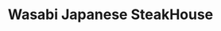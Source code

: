 ---
layout: place
title: "Wasabi Japanese SteakHouse"
permalink: /new-york/miller-place/wasabi-japanese-steakhouse.html
stateAbbr: NY
stateName: New York
cityName: Miller Place
seo:
  name: "Wasabi Japanese SteakHouse"
  type: Restaurant
  links: http://www.wasabimillerplace.com/
description: "Light-filled, modern chain branch serving up bento boxes, sushi and hot Japanese dishes. Looking for sushi in Miller Place, New York? Check out Wasabi Japane..."
place_id: ChIJYWlc0BVC6IkRGfzvVOzQDvE
photos:
  - name: >-
      places/ChIJYWlc0BVC6IkRGfzvVOzQDvE/photos/AeeoHcKDOQ7W3b1J6LNeAGbCovmPHz7vmWgUdpT8lYYsGfOwqXH4Q74iNuytyy4ba5pYeFUU0QH4gueP8HEqp_w3NA3IYbtXFTgFcd-2dI7FJ7A5_qQ5zKbv52nqwGWcAmbbXy_y8u9SWFImPGUAWcWktEXgH1PMQMagoRnh0CrYShNpZa68CCARvlMLTcIYA2JXlgl1D_uA-pWmuuR0IZqb45QrsnWfaL5Gd9ZvKPZOTZNCK7wo7bJF680f-2UZnInjbW9ITQy8WblV-sckEGC1a2F2ecqgtwh24PS-_SuMcUCRjfO898o2DV0iOj2EVEICjxqu-VM0yJHTuJRjNHUXY9a7ryqaNjO-UJL_CqC1ypWV-dN9c8pVRsFkdfynyXoZRwxoZrYIZyN3nOKivu5vfgU2iHBVCH_PHvWhQr4cmSg
    widthPx: 3000
    heightPx: 4000
    authorAttributions:
      - displayName: Richard Hart
        uri: https://maps.google.com/maps/contrib/107221175634113008846
        photoUri: >-
          https://lh3.googleusercontent.com/a-/ALV-UjXcqheeFfIe7FR3dmoC5abX_D9XOSJ4-q9R0eQNKflWg2qq7B3s=s100-p-k-no-mo
    flagContentUri: >-
      https://www.google.com/local/imagery/report/?cb_client=maps_api_places.places_api&image_key=!1e10!2sCIHM0ogKEICAgICxyPjgag&hl=en-US
    googleMapsUri: >-
      https://www.google.com/maps/place//data=!3m4!1e2!3m2!1sCIHM0ogKEICAgICxyPjgag!2e10!4m2!3m1!1s0x89e84215d05c6961:0xf10ed0ec54effc19
  - name: >-
      places/ChIJYWlc0BVC6IkRGfzvVOzQDvE/photos/AeeoHcK21GYM3AHT4bobL2mggeEAf2Pc_WMpfEgz-6iaryW1Pvdo8tSJd4w6205EnmMlOQ4WeXVrugL_v5Yj42SnHvab09mkProW8YMfYZN0CeYqxTUY4Yu6_6vJ4RH1CQdML6ao26QjeQOnphpUpIhaHjCDq002a8PXwm_tGgJoT-uKbz3VjJJ6sYTEimjmpwi-SE2kg6wI1ogxCwJkF3nOpBgh28oHSSgLPZlbudXL83YgsynY-ys-pWiTORrxJOxSA8HBUJUBO2rXEfO09Q2sMUFnMQEXKQOaKori3nQfYuCVK3mZLW4debwcYCILBePLchquvZGyKNw-2pttj6Ed8gCxMPPJqj6Dp6hoFq_LoBxX-Pk38yPQQngDgyjg9ogcMl2x2AR0GW7dVh3DKtLYyfls2hIclWC_rfqwQFkk2Nlxf0s
    widthPx: 3014
    heightPx: 1848
    authorAttributions:
      - displayName: Deanna Miller
        uri: https://maps.google.com/maps/contrib/118238997255718298475
        photoUri: >-
          https://lh3.googleusercontent.com/a/ACg8ocLZQdd4Ifc9l7sQapb2nKfcTgpGiVQvD7VwH0vw7YgYdFJu4cb0=s100-p-k-no-mo
    flagContentUri: >-
      https://www.google.com/local/imagery/report/?cb_client=maps_api_places.places_api&image_key=!1e10!2sCIHM0ogKEICAgMDQp8PMhQE&hl=en-US
    googleMapsUri: >-
      https://www.google.com/maps/place//data=!3m4!1e2!3m2!1sCIHM0ogKEICAgMDQp8PMhQE!2e10!4m2!3m1!1s0x89e84215d05c6961:0xf10ed0ec54effc19
  - name: >-
      places/ChIJYWlc0BVC6IkRGfzvVOzQDvE/photos/AeeoHcLAGcGcfkAA-vNuyo4fr1eziL9Ehayup1xznvQ-X2GqVqa9F5yif_aAb4jRGwbv-ovkiyjNpPR9OtgTGMULs6hzcVna-PDpAwdd6Crulp2mrJ5b6-_IQ_zRgwh6ZHRcHrnhaN5k3tCnbNQRKZV9xQnRfNYlbM81qaKI_5Ycc0Yq3I5zlUcQqa03re1qmYk06voDF3pC0vCHHm6JY9qbqHDTxDZxGFk2Mnw6phg2XT0SX50a3Vsmqv3CiPHx8SfZRLSRfSxC_FmqOvV9l8F-iyt_qcpwmrOhEWtdi-qlk-QcejgEAGVF7eBA5flzObJl4X4_kBBmR09FCqRo5KBTj3ofSy9amJegVEKcWZB4kyeNIEDvozIbk63eZMZoQwK3hYGK0LOniveKrfx2O2G9n-U0xZzbQgy6iTkxRkxOImEsvhk9
    widthPx: 4080
    heightPx: 3072
    authorAttributions:
      - displayName: Jason Nadler
        uri: https://maps.google.com/maps/contrib/107811333902557233737
        photoUri: >-
          https://lh3.googleusercontent.com/a-/ALV-UjWWLA_pcD29k_s3LPdey47SEP79VDV7zQx1bZOwTJHzto1hmuQwBA=s100-p-k-no-mo
    flagContentUri: >-
      https://www.google.com/local/imagery/report/?cb_client=maps_api_places.places_api&image_key=!1e10!2sCIHM0ogKEICAgID-jNaargE&hl=en-US
    googleMapsUri: >-
      https://www.google.com/maps/place//data=!3m4!1e2!3m2!1sCIHM0ogKEICAgID-jNaargE!2e10!4m2!3m1!1s0x89e84215d05c6961:0xf10ed0ec54effc19
  - name: >-
      places/ChIJYWlc0BVC6IkRGfzvVOzQDvE/photos/AeeoHcLQQrr4ixHoqig2Jha4FmQZm2vJ5lZxRnGQHZq_iy24p6NxQASq8mtBoHyLm5SjzUZuDA0mIaJ73INSHDbBgh-rPRlRHc3WfCDFjUG--Sg5HizEu4NTIlvHCSKIVn0Ru9tvT-4fzxvBKm0al9PeFttX9J4NGWd_bREmAf_erYgL-cFZUhx1NSUm-mud4oKtgIyiPGqHP9ZuRnx3c8cx6woh3LwpYZb8jjK6oiQyG_2AVbPKoCxkl6H4wcFrD883iZsOHQvehU56tm0fu9muox8BqSEJCAcSsGsFSzq-Gfxz9C2blNUrh7Gx5zGKSQUlqfhu6zVaNMdV1CD2WgaV-K1LwkN_YQ5i5ys9cTiGxCX2s6-U8zpWfGVmxTMNt-Fpr0-D60qNyggHikmst0GXFXEGB9PJvwafDXo0tvWpNRN0LQ
    widthPx: 3024
    heightPx: 4032
    authorAttributions:
      - displayName: Kelly Stadier
        uri: https://maps.google.com/maps/contrib/101823248821317481557
        photoUri: >-
          https://lh3.googleusercontent.com/a/ACg8ocIVp8ZdUWYOea2rMiQg3EZNujMaDXg3Ae27owVZj9n32anmog=s100-p-k-no-mo
    flagContentUri: >-
      https://www.google.com/local/imagery/report/?cb_client=maps_api_places.places_api&image_key=!1e10!2sCIHM0ogKEICAgICyhZ6_Ew&hl=en-US
    googleMapsUri: >-
      https://www.google.com/maps/place//data=!3m4!1e2!3m2!1sCIHM0ogKEICAgICyhZ6_Ew!2e10!4m2!3m1!1s0x89e84215d05c6961:0xf10ed0ec54effc19
  - name: >-
      places/ChIJYWlc0BVC6IkRGfzvVOzQDvE/photos/AeeoHcLu1WKKXfZy-aQzSgNOjhVF_c-eb8eHuOMnCqeRSqWUhWTSTRYO9JBFg11NaWIitQGLZWMjcpCJoCdt14iR7xbuRUp8OF3UjniiWYBcRiWfDrOh0ccr3pqhhCR36F-QSmxx59Ta0B8CtAp8WbO7p-Mi_YHJwG-owFv6ZjnEDOS-aOWoXrb2eAo8r4mI_lCS5JsQSm2XXlLNdeX6Q0BNWEKLO_3sCpgY-A2B9ggPx_X9WbiaJ4NM_ZUReB9L7amaLtXDPGC6nEb-wj09M90NuVdW_9w9Ia7cf0jn1FYo4QGPhKny0v5C4VOF5g1BsI0X9egEXJYz1alQ7d1t6IDOBttOYaE_GZ3vpt_36URLgbLbQFh5ErZPXSfogx-CZsdWO1gSiOayl2WMfbY9HV1vHxMgB0KTcWybq36eGJgnPrTvsBUR
    widthPx: 4080
    heightPx: 3072
    authorAttributions:
      - displayName: Jason Nadler
        uri: https://maps.google.com/maps/contrib/107811333902557233737
        photoUri: >-
          https://lh3.googleusercontent.com/a-/ALV-UjWWLA_pcD29k_s3LPdey47SEP79VDV7zQx1bZOwTJHzto1hmuQwBA=s100-p-k-no-mo
    flagContentUri: >-
      https://www.google.com/local/imagery/report/?cb_client=maps_api_places.places_api&image_key=!1e10!2sCIHM0ogKEICAgID-poe_xQE&hl=en-US
    googleMapsUri: >-
      https://www.google.com/maps/place//data=!3m4!1e2!3m2!1sCIHM0ogKEICAgID-poe_xQE!2e10!4m2!3m1!1s0x89e84215d05c6961:0xf10ed0ec54effc19
  - name: >-
      places/ChIJYWlc0BVC6IkRGfzvVOzQDvE/photos/AeeoHcIVm2q5U4jHQtYHbrBF5Jn64Lt-Mf87K95aldduIaWtdCaL0zM975PqMUmFgGcC8G0k-6OEHL97Oot9zmKBKCNRFbO_EXCwnnq9XqGhnAJGyLUjY_uVWvBue1HYRI4YHk3H1OV5KRBiDqGpTXf7nhoFqpq-kD38XcC5k0jSB5MTHai-T-vJN-r-RMZkSAs-dBrN1BvVD-ZBKAraq6zScf---P5XR0Ofgo-UPBDCofdPaWJ_v5pJWeUFPGXuurelMk-o_-sTwJ9mRey___RxHQjrKkYBKaruHGd5fO7K2GenL-cew4-MJKyW51wkvlN1vNdqFeluMJGAuy_Gn3JUsRZgyZwKappy3MuR-83HAowtfWalqK3qU0kZffmeZHpGCHKHKcj7stEzuDHV0GeTwDrwyjEr75kCS6Ga8-smkYP98Q
    widthPx: 3005
    heightPx: 2448
    authorAttributions:
      - displayName: Lisa Lichelle
        uri: https://maps.google.com/maps/contrib/105922310617568792396
        photoUri: >-
          https://lh3.googleusercontent.com/a-/ALV-UjX_hPf1TIZG-yRXeVOH-kU27V2htWaEja3z3JvzXEFBJaURrhyWzA=s100-p-k-no-mo
    flagContentUri: >-
      https://www.google.com/local/imagery/report/?cb_client=maps_api_places.places_api&image_key=!1e10!2sCIHM0ogKEICAgIDW2rCiKQ&hl=en-US
    googleMapsUri: >-
      https://www.google.com/maps/place//data=!3m4!1e2!3m2!1sCIHM0ogKEICAgIDW2rCiKQ!2e10!4m2!3m1!1s0x89e84215d05c6961:0xf10ed0ec54effc19
  - name: >-
      places/ChIJYWlc0BVC6IkRGfzvVOzQDvE/photos/AeeoHcLl6-cylhT5UB_RW9wIr8cL6bzQOsq2ryZPm-8C22R0ar1hhrhOyzTiv5z8Oj8ajS3o8D6rMaj81aHwzMhLkaJVRZkaM_ggRa-5vUxw1trhPhAr6oQzldT5hsaN1SJTrbLjkZXbIYwQ30EPQryr0m-OJy3N2186RxolNl6gPgSs85LD5ePLm69BJoDIBKC33EAteUVG7jhEz48VKPRKdPPhN7ECc9EerqlqUr_BSLs-l2M2-h8VrPD9XBgjK2NKK9Ylb5FkSgJV-b9EWCMy-hRQOvjTxHa13O22l4uEhJAJxPtlOkIRD6hgJFCsIIjEav46QFDrYqjr4E54JLn8R5P6oW2R6fr_TKQgnXhQE5MVvptBkTJJfXLScHSV567gNauKn0_laEJay1dQPlPTEgBa1bB-sPVVPch2lSX7WlN-7A
    widthPx: 3599
    heightPx: 4800
    authorAttributions:
      - displayName: Steven Badalamenti
        uri: https://maps.google.com/maps/contrib/111939441032708246785
        photoUri: >-
          https://lh3.googleusercontent.com/a-/ALV-UjXLBtY6DKs4XJFb06SSrqUk_8mRiFlvDLVYc5VSKUiu4vOy-eM9Dw=s100-p-k-no-mo
    flagContentUri: >-
      https://www.google.com/local/imagery/report/?cb_client=maps_api_places.places_api&image_key=!1e10!2sCIHM0ogKEICAgIDOtZOdIQ&hl=en-US
    googleMapsUri: >-
      https://www.google.com/maps/place//data=!3m4!1e2!3m2!1sCIHM0ogKEICAgIDOtZOdIQ!2e10!4m2!3m1!1s0x89e84215d05c6961:0xf10ed0ec54effc19
  - name: >-
      places/ChIJYWlc0BVC6IkRGfzvVOzQDvE/photos/AeeoHcJSe_Wxa-W8qtx4O34YfFgw3ZGXdQkER-Ukw2QeAc6o_xIPd5YQEI_hPUBquqNjNSqROh8FPVFFjYxKpJ41D5fErRYRXDS7vk8zrH3VyNTIqXCZ4Szlhmmc27IFx9eyR8P98W1Osr89V0rpuq_3pcLXxKq0Z-fo0eSxz3Gvv6fGzfsTYEUI_3p_UU7TUfgPvWxlCCwVB37dC-3fHNA0mesPaWo-H57G7gSi-RhgYE6VLRCmm6NBY4QWkM62HDH4-m35b0Hj22eb_TgSzrhSZku8_4WMRQMb1hJGRE5We6cg4XcWORkZVLOgQJGHcPdAPJ_x7PSUHESa-T3GHvVX6uTxugOkVY7lgNIYmJF-D_xgRFeZORelsD2lg7X3qZ_IYSU6EMZu7sLt4EaPpJEPbswIn7U3F2TTFXtlBgvtwfIgnQ
    widthPx: 4032
    heightPx: 3024
    authorAttributions:
      - displayName: Shannon Nelson
        uri: https://maps.google.com/maps/contrib/110836496787644892995
        photoUri: >-
          https://lh3.googleusercontent.com/a-/ALV-UjVZryZZTO4HDIz-eLxcDmYQh-UB5SIU9_zFg_6ZKyhBF_vnSLfZ=s100-p-k-no-mo
    flagContentUri: >-
      https://www.google.com/local/imagery/report/?cb_client=maps_api_places.places_api&image_key=!1e10!2sCIHM0ogKEICAgICyp5HICg&hl=en-US
    googleMapsUri: >-
      https://www.google.com/maps/place//data=!3m4!1e2!3m2!1sCIHM0ogKEICAgICyp5HICg!2e10!4m2!3m1!1s0x89e84215d05c6961:0xf10ed0ec54effc19
  - name: >-
      places/ChIJYWlc0BVC6IkRGfzvVOzQDvE/photos/AeeoHcLF7fz4Hqrt_mL6XmHOIXmzpasP-MGglQn_7NUY-FhSlaND0rU0kbm8FjidQb19PUmvWNym0kfatBD2Z9MfcEYlY48uMQ37oWFt_kttXtI3Ocapb9xVZCWcIUKakXasKOSlnDmkRZAnaZrIjIEFZ1RJUKxLhH1SqxdGbLKojaAHP5Ko6kc9sbRigHH-nOjJBjj5z-wGmRuinuzRc-yHm6stuNeydnoQ215zEuCT4vGnfCA8-8UJ_7wz3nP59gNjwGXwdf2f40fRiYWlgpAWPJOJTm-Doko37EdHtQea_s5MfETF5489VLic-vaqwpRkyucvlNUcOhQ_GN3sTEFGiRpYsF2tSBFj9dqBcYcaZ8SITNkGRUm_Pjhyf3mfSCReQnxqUT-XA41BovJL6Qo-cfdHkeLR9kVU3eC6wXhQPipG8Yet
    widthPx: 3264
    heightPx: 2448
    authorAttributions:
      - displayName: Lisa Lichelle
        uri: https://maps.google.com/maps/contrib/105922310617568792396
        photoUri: >-
          https://lh3.googleusercontent.com/a-/ALV-UjX_hPf1TIZG-yRXeVOH-kU27V2htWaEja3z3JvzXEFBJaURrhyWzA=s100-p-k-no-mo
    flagContentUri: >-
      https://www.google.com/local/imagery/report/?cb_client=maps_api_places.places_api&image_key=!1e10!2sCIHM0ogKEICAgIDW2rCimQE&hl=en-US
    googleMapsUri: >-
      https://www.google.com/maps/place//data=!3m4!1e2!3m2!1sCIHM0ogKEICAgIDW2rCimQE!2e10!4m2!3m1!1s0x89e84215d05c6961:0xf10ed0ec54effc19
  - name: >-
      places/ChIJYWlc0BVC6IkRGfzvVOzQDvE/photos/AeeoHcJNs1XCoUXL6rb1YupZQkN3-Lr--Yt03gw77sbUztquCpLn7is2qMgKsL-zM7CsjJy6B5iZFzLZzcOnxJEIUFEVCkaQNhcRqnzbvvOV9llqghWr-TuKQt1LYjtspJAa3-fY3tS9ZU3yzcsnGA-uz-YcghmRRtltYP1GcQxFKhXSIpI-x9M2ogBlAdH9T2V74oqH6GQZUETCJN9r1P6LvU9fng60KGW2hxxQ14Mgi5E7Pufn8Bc6HJ2c6dCAiKmQSXJubiWIv9fT_-hs-6XNY2xYIFDUDsmFvfYeuFhrl60Onz0SjYaadSV9vPACFivJnP3XbFKg95x_aa9OvjABgvhzxZ9Zmo6XfrGE__OhHLWO9SE-nqwlBKgHdt6viUnDDrec08_olwzB4UYzk9gkQ-2KUyQy8z9-6LSASl_f9e8c6A
    widthPx: 3264
    heightPx: 1836
    authorAttributions:
      - displayName: Dave Meyers
        uri: https://maps.google.com/maps/contrib/101063707051854782525
        photoUri: >-
          https://lh3.googleusercontent.com/a-/ALV-UjXNsAfNlXtdvPv1ZSZskRqKYqgGp-2gOprVheYvHO1nksYHLxqrkg=s100-p-k-no-mo
    flagContentUri: >-
      https://www.google.com/local/imagery/report/?cb_client=maps_api_places.places_api&image_key=!1e10!2sCIHM0ogKEICAgIDMwbDVSA&hl=en-US
    googleMapsUri: >-
      https://www.google.com/maps/place//data=!3m4!1e2!3m2!1sCIHM0ogKEICAgIDMwbDVSA!2e10!4m2!3m1!1s0x89e84215d05c6961:0xf10ed0ec54effc19
address: '725 NY-25A #15, Miller Place, NY 11764, USA'
street: '725 NY-25A #15'
city: Miller Place
state: NY
zip: '11764'
country: USA
neighborhood: null
latitude: '40.943954'
longitude: '-72.975076'
accessibility_options:
  wheelchairAccessibleParking: true
  wheelchairAccessibleEntrance: true
  wheelchairAccessibleRestroom: true
  wheelchairAccessibleSeating: true
business_status: OPERATIONAL
name: Wasabi Japanese SteakHouse
google_maps_links:
  directionsUri: >-
    https://www.google.com/maps/dir//''/data=!4m7!4m6!1m1!4e2!1m2!1m1!1s0x89e84215d05c6961:0xf10ed0ec54effc19!3e0
  placeUri: https://maps.google.com/?cid=17370050526270454809
  writeAReviewUri: >-
    https://www.google.com/maps/place//data=!4m3!3m2!1s0x89e84215d05c6961:0xf10ed0ec54effc19!12e1
  reviewsUri: >-
    https://www.google.com/maps/place//data=!4m4!3m3!1s0x89e84215d05c6961:0xf10ed0ec54effc19!9m1!1b1
  photosUri: >-
    https://www.google.com/maps/place//data=!4m3!3m2!1s0x89e84215d05c6961:0xf10ed0ec54effc19!10e5
primary_type: Restaurant
opening_hours:
  regular: null
  current: null
secondary_opening_hours:
  regular:
    weekdayDescriptions: null
    type: null
  current:
    weekdayDescriptions: null
    type: null
phone: (631) 849-6988
price_level: PRICE_LEVEL_MODERATE
price_range: $20 &ndash; $30
rating: '4.5'
rating_count: 526
website: http://www.wasabimillerplace.com/
reviews:
  - name: >-
      places/ChIJYWlc0BVC6IkRGfzvVOzQDvE/reviews/ChZDSUhNMG9nS0VJQ0FnTURRcDUya1ZREAE
    relativePublishTimeDescription: 4 weeks ago
    rating: 5
    text:
      text: >-
        Delicious every single time. We have even gotten Hibachi take out and it
        is delicious.... We definitely recommend.
      languageCode: en
    originalText:
      text: >-
        Delicious every single time. We have even gotten Hibachi take out and it
        is delicious.... We definitely recommend.
      languageCode: en
    authorAttribution:
      displayName: Deanna Miller
      uri: https://www.google.com/maps/contrib/118238997255718298475/reviews
      photoUri: >-
        https://lh3.googleusercontent.com/a/ACg8ocLZQdd4Ifc9l7sQapb2nKfcTgpGiVQvD7VwH0vw7YgYdFJu4cb0=s128-c0x00000000-cc-rp-mo-ba4
    publishTime: '2025-03-14T23:35:52.677841Z'
    flagContentUri: >-
      https://www.google.com/local/review/rap/report?postId=ChZDSUhNMG9nS0VJQ0FnTURRcDUya1ZREAE&d=17924085&t=1
    googleMapsUri: >-
      https://www.google.com/maps/reviews/data=!4m6!14m5!1m4!2m3!1sChZDSUhNMG9nS0VJQ0FnTURRcDUya1ZREAE!2m1!1s0x89e84215d05c6961:0xf10ed0ec54effc19
  - name: >-
      places/ChIJYWlc0BVC6IkRGfzvVOzQDvE/reviews/ChZDSUhNMG9nS0VJQ0FnTURncXFpRUt3EAE
    relativePublishTimeDescription: a month ago
    rating: 5
    text:
      text: >-
        love Wasabi!!! been going there since I was a teenager, Gary and his
        wife are the friendliest restaurant owners I've ever met, they always
        remember customers by name and have great relationships with their
        surrounding communities. The food has always been delicious and their
        hibachi chefs are always respectful of my friends vegetarian food making
        sure it's cooked before any meat which is always a big thing for us.
        Besides that the hibachi chefs always put on a nice little performance
        while making the food that's always enjoyable as they're always
        friendly/interact with the patrons.

        Can't say enough good things about this place!
      languageCode: en
    originalText:
      text: >-
        love Wasabi!!! been going there since I was a teenager, Gary and his
        wife are the friendliest restaurant owners I've ever met, they always
        remember customers by name and have great relationships with their
        surrounding communities. The food has always been delicious and their
        hibachi chefs are always respectful of my friends vegetarian food making
        sure it's cooked before any meat which is always a big thing for us.
        Besides that the hibachi chefs always put on a nice little performance
        while making the food that's always enjoyable as they're always
        friendly/interact with the patrons.

        Can't say enough good things about this place!
      languageCode: en
    authorAttribution:
      displayName: Alexandria LaGala
      uri: https://www.google.com/maps/contrib/103322575098260514704/reviews
      photoUri: >-
        https://lh3.googleusercontent.com/a-/ALV-UjVNWe8c5vfLBqLzj27hzG0AzN6qI3buCptZZ8TMI6PR72_QZMum=s128-c0x00000000-cc-rp-mo
    publishTime: '2025-02-24T02:29:18.809172Z'
    flagContentUri: >-
      https://www.google.com/local/review/rap/report?postId=ChZDSUhNMG9nS0VJQ0FnTURncXFpRUt3EAE&d=17924085&t=1
    googleMapsUri: >-
      https://www.google.com/maps/reviews/data=!4m6!14m5!1m4!2m3!1sChZDSUhNMG9nS0VJQ0FnTURncXFpRUt3EAE!2m1!1s0x89e84215d05c6961:0xf10ed0ec54effc19
  - name: >-
      places/ChIJYWlc0BVC6IkRGfzvVOzQDvE/reviews/ChZDSUhNMG9nS0VJQ0FnSUR2ay1PeGVnEAE
    relativePublishTimeDescription: 3 months ago
    rating: 5
    text:
      text: >-
        I’m a hibachi fanatic and make it a point to visit a hibachi restaurant
        in every state I travel to, but nothing has ever topped Wasabi. I’ve
        been coming here since I was 17, if not longer, and they nail it every
        single time. I don’t eat any meat besides chicken, but their hibachi
        chicken is unbeatable—it’s a craving I can never shake. Pair it with
        their fried rice and extra yummy sauce, and you’ve got perfection. On
        top of the incredible food, the staff is amazing and so personable;
        every visit feels like coming home to family. Run, don’t walk, to this
        place—they’re the best!
      languageCode: en
    originalText:
      text: >-
        I’m a hibachi fanatic and make it a point to visit a hibachi restaurant
        in every state I travel to, but nothing has ever topped Wasabi. I’ve
        been coming here since I was 17, if not longer, and they nail it every
        single time. I don’t eat any meat besides chicken, but their hibachi
        chicken is unbeatable—it’s a craving I can never shake. Pair it with
        their fried rice and extra yummy sauce, and you’ve got perfection. On
        top of the incredible food, the staff is amazing and so personable;
        every visit feels like coming home to family. Run, don’t walk, to this
        place—they’re the best!
      languageCode: en
    authorAttribution:
      displayName: Alexandra Slater
      uri: https://www.google.com/maps/contrib/103028164424057148193/reviews
      photoUri: >-
        https://lh3.googleusercontent.com/a/ACg8ocJswN5lB4FtDIY06_YXX2f4j1MPr6yOdjo6LqAANzdyKbfk5Q=s128-c0x00000000-cc-rp-mo
    publishTime: '2024-12-23T19:27:11.785011Z'
    flagContentUri: >-
      https://www.google.com/local/review/rap/report?postId=ChZDSUhNMG9nS0VJQ0FnSUR2ay1PeGVnEAE&d=17924085&t=1
    googleMapsUri: >-
      https://www.google.com/maps/reviews/data=!4m6!14m5!1m4!2m3!1sChZDSUhNMG9nS0VJQ0FnSUR2ay1PeGVnEAE!2m1!1s0x89e84215d05c6961:0xf10ed0ec54effc19
  - name: >-
      places/ChIJYWlc0BVC6IkRGfzvVOzQDvE/reviews/ChZDSUhNMG9nS0VJQ0FnTUNBZ19IaWF3EAE
    relativePublishTimeDescription: 2 months ago
    rating: 5
    text:
      text: >-
        I visited this place over the weekend for the first time. The sushi was
        great and the teriyaki was also good. We will be back to visit again.
        Side note- the women's bathroom is how a public bathroom should be done.
        Great job!
      languageCode: en
    originalText:
      text: >-
        I visited this place over the weekend for the first time. The sushi was
        great and the teriyaki was also good. We will be back to visit again.
        Side note- the women's bathroom is how a public bathroom should be done.
        Great job!
      languageCode: en
    authorAttribution:
      displayName: LuckyCade
      uri: https://www.google.com/maps/contrib/115145141079413523577/reviews
      photoUri: >-
        https://lh3.googleusercontent.com/a-/ALV-UjWqF09k5aJJ--rYBFCZQbta-3-bhAx0S6BahWkzrJJItrjXBf8uAg=s128-c0x00000000-cc-rp-mo
    publishTime: '2025-02-03T16:29:39.373483Z'
    flagContentUri: >-
      https://www.google.com/local/review/rap/report?postId=ChZDSUhNMG9nS0VJQ0FnTUNBZ19IaWF3EAE&d=17924085&t=1
    googleMapsUri: >-
      https://www.google.com/maps/reviews/data=!4m6!14m5!1m4!2m3!1sChZDSUhNMG9nS0VJQ0FnTUNBZ19IaWF3EAE!2m1!1s0x89e84215d05c6961:0xf10ed0ec54effc19
  - name: >-
      places/ChIJYWlc0BVC6IkRGfzvVOzQDvE/reviews/ChdDSUhNMG9nS0VJQ0FnTUNnaHVhNl9RRRAB
    relativePublishTimeDescription: a month ago
    rating: 1
    text:
      text: >-
        So I wanna start off by saying how much I love Wasabi Japanese
        Steakhouse.. we spend a lot of money There are very regular. Dine in and
        out.  . We spend hundreds of dollars a month eating here ..


        We went there for Valentine’s Day dinner , we had to wait about 10
        minutes for a seat , which was expected because I know it was a holiday
        and We did not have a reservation ; that was fine.


        Our problem begins with being seated, for over *30 minutes the waiter
        passed us multiple times and did not even acknowledge us. . .*  I had to
        flag him down and tell him we’ve been sitting here for over a half an
        hour and have not even been asked for a drink order yet. He was annoyed
        and abruptly took the drink order. For some reason he was the only
        waiter on the entire dine inside, which was absolutely despicable.

        He came back with the drinks a few minutes later and we ordered food. I
        asked for halved mushrooms and he told me while laughing he is not the
        cook.. I ordered this every time weve gone, and I’ve never been treated
        like an idiot the way this guy treated me


        When The food finally came out (about 45 min later) every single item
        was ice cold like It had just came out of a refrigerator.  . Tim went up
        and alerted the owner and was scoffed at and given the back of his
        head..

        so we left .. almost 2 hours and we now had to go get Valentine’s Day
        dinner at 830 at night elsewherere which totally ruined our evening
        plans . .


        We went to Zona , and were in and out in 30 minutes even as busy as they
        were , served hot food and waited on appropriately.


        I am absolutely appalled at the behavior of the owner , lack of
        preparation and overall experience. Multiple couples who were sitting
        around us also heavily annoyed with the same lack of service had the
        same exact issue. So it was NOT just us. .


        You would think for such a busy holiday they would have had multiple
        waiters on staff or perhaps closed their Uber orders because there were
        dozens of those people standing there waiting to pick up also ..


        100% beyond infuriated with this experience and to top it off, i
        messaged their Facebook to describe all of this TWICE and was ignored 
        even though they’re register posting and have since posed there and the
        messages Were read . they clearly do not care about their customers.
      languageCode: en
    originalText:
      text: >-
        So I wanna start off by saying how much I love Wasabi Japanese
        Steakhouse.. we spend a lot of money There are very regular. Dine in and
        out.  . We spend hundreds of dollars a month eating here ..


        We went there for Valentine’s Day dinner , we had to wait about 10
        minutes for a seat , which was expected because I know it was a holiday
        and We did not have a reservation ; that was fine.


        Our problem begins with being seated, for over *30 minutes the waiter
        passed us multiple times and did not even acknowledge us. . .*  I had to
        flag him down and tell him we’ve been sitting here for over a half an
        hour and have not even been asked for a drink order yet. He was annoyed
        and abruptly took the drink order. For some reason he was the only
        waiter on the entire dine inside, which was absolutely despicable.

        He came back with the drinks a few minutes later and we ordered food. I
        asked for halved mushrooms and he told me while laughing he is not the
        cook.. I ordered this every time weve gone, and I’ve never been treated
        like an idiot the way this guy treated me


        When The food finally came out (about 45 min later) every single item
        was ice cold like It had just came out of a refrigerator.  . Tim went up
        and alerted the owner and was scoffed at and given the back of his
        head..

        so we left .. almost 2 hours and we now had to go get Valentine’s Day
        dinner at 830 at night elsewherere which totally ruined our evening
        plans . .


        We went to Zona , and were in and out in 30 minutes even as busy as they
        were , served hot food and waited on appropriately.


        I am absolutely appalled at the behavior of the owner , lack of
        preparation and overall experience. Multiple couples who were sitting
        around us also heavily annoyed with the same lack of service had the
        same exact issue. So it was NOT just us. .


        You would think for such a busy holiday they would have had multiple
        waiters on staff or perhaps closed their Uber orders because there were
        dozens of those people standing there waiting to pick up also ..


        100% beyond infuriated with this experience and to top it off, i
        messaged their Facebook to describe all of this TWICE and was ignored 
        even though they’re register posting and have since posed there and the
        messages Were read . they clearly do not care about their customers.
      languageCode: en
    authorAttribution:
      displayName: Michele L
      uri: https://www.google.com/maps/contrib/102072035622329526165/reviews
      photoUri: >-
        https://lh3.googleusercontent.com/a-/ALV-UjWLgRNXNYJMZbOoAe_flj4w7jj5jRv-bJQlnFObhNFk_xY6TXM=s128-c0x00000000-cc-rp-mo-ba2
    publishTime: '2025-02-16T14:19:41.405246Z'
    flagContentUri: >-
      https://www.google.com/local/review/rap/report?postId=ChdDSUhNMG9nS0VJQ0FnTUNnaHVhNl9RRRAB&d=17924085&t=1
    googleMapsUri: >-
      https://www.google.com/maps/reviews/data=!4m6!14m5!1m4!2m3!1sChdDSUhNMG9nS0VJQ0FnTUNnaHVhNl9RRRAB!2m1!1s0x89e84215d05c6961:0xf10ed0ec54effc19
parking_options:
  freeParkingLot: true
  freeStreetParking: true
  valetParking: false
payment_options:
  acceptsCreditCards: true
  acceptsDebitCards: true
  acceptsCashOnly: false
  acceptsNfc: true
allow_dogs: null
curbside_pickup: false
delivery: true
dine_in: true
good_for_children: true
good_for_groups: true
good_for_sports: false
live_music: false
menu_for_children: true
outdoor_seating: false
reservable: true
restroom: true
serves_beer: true
serves_breakfast: false
serves_brunch: false
serves_cocktails: true
serves_coffee: null
serves_dinner: true
serves_dessert: true
serves_lunch: true
serves_vegetarian_food: true
serves_wine: true
takeout: true
summary: >-
  Light-filled, modern chain branch serving up bento boxes, sushi and hot
  Japanese dishes.

---
